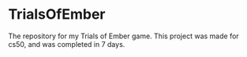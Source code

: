# TrialsOfEmber
The repository for my Trials of Ember game. This project was made for cs50, and was completed in 7 days.
